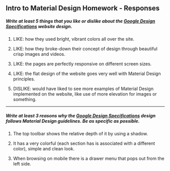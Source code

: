 ## Intro to Material Design Homework - Responses


##### Write at least 5 things that you like or dislike about the [Google Design Specifications](https://www.google.com/design/spec/material-design/introduction.html) website design.

1. LIKE: how they used bright, vibrant colors all over the site.

2. LIKE: how they broke-down their concept of design through beautiful crisp images and videos.

3. LIKE: the pages are perfectly responsive on different screen sizes.

4. LIKE: the flat design of the website goes very well with Material Design principles.

5. DISLIKE: would have liked to see more examples of Material Design implemented on the website, like use of more elevation for images or something.

---

##### Write at least 3 reasons why the [Google Design Specifications](https://www.google.com/design/spec/material-design/introduction.html) design follows Material Design guidelines. Be as specific as possible.

1. The top toolbar shows the relative depth of it by using a shadow.

2. It has a very colorful (each section has is associated with a different color), simple and clean look.

3. When browsing on mobile there is a drawer menu that pops out from the left side.
